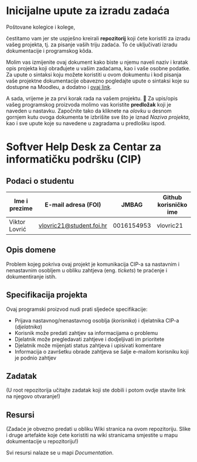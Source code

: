 # Inicijalne upute za izradu zadaća
Poštovane kolegice i kolege, 

čestitamo vam jer ste uspješno kreirali **repozitorij** koji ćete koristiti za izradu vašeg projekta, tj. za pisanje vaših triju zadaća. To će uključivati izradu dokumentacije i programskog kôda.

Molim vas izmijenite ovaj dokument kako biste u njemu naveli naziv i kratak opis projekta koji obrađujete u vašim zadaćama, kao i vaše osobne podatke. Za upute o sintaksi koju možete koristiti u ovom dokumentu i kod pisanja vaše projektne dokumentacije obavezno pogledajte upute o sintaksi koje su dostupne na Moodleu, a dodatno i [ovaj link](https://guides.github.com/features/mastering-markdown/).

A sada, vrijeme je za prvi korak rada na vašem projektu. 🙂 Za upis/opis vašeg programskog proizvoda molimo vas koristite **predložak** koji je naveden u nastavku. Započnite tako da kliknete na *olovku* u desnom gornjem kutu ovoga dokumenta te izbrišite sve što je iznad _Naziva projekta_, kao i sve upute koje su navedene u zagradama u predlošku ispod.

# Softver Help Desk za Centar za informatičku podršku (CIP)

## Podaci o studentu

Ime i prezime | E-mail adresa (FOI)         | JMBAG     | Github korisničko ime
------------  | --------------------------- | --------- | ---------------------
Viktor Lovrić | vlovric21@student.foi.hr    | 0016154953 | vlovric21


## Opis domene
Problem kojeg pokriva ovaj projekt je komunikacija CIP-a sa nastavnim i nenastavnim osobljem u obliku zahtjeva (eng. *tickets*) te praćenje i dokumentiranje istih.

## Specifikacija projekta
Ovaj programski proizvod nudi prati sljedeće specifikacije:
* Prijava nastavnog/nenastavnog osoblja (*korisnika*) i djelatnika CIP-a (*djelatnika*)
* Korisnik može predati zahtjev sa informacijama o problemu
* Djelatnik može pregledavati zahtjeve i dodjeljivati im prioritete
* Djelatnik može mijenjati status zahtjeva i upisivati komentare
* Informacija o završetku obrade zahtjeva se šalje e-mailom korisniku koji je podnio zahtjev

## Zadatak
(U root repozitorija učitajte zadatak koji ste dobili i potom ovdje stavite link na njegovo otvaranje!)

## Resursi
(Zadaće je obvezno predati u obliku Wiki stranica na ovom repozitoriju. Slike i druge artefakte koje ćete koristiti na wiki stranicama smjestite u mapu dokumentacije u repozitoriju!)

Svi resursi nalaze se u mapi _Documentation_.
